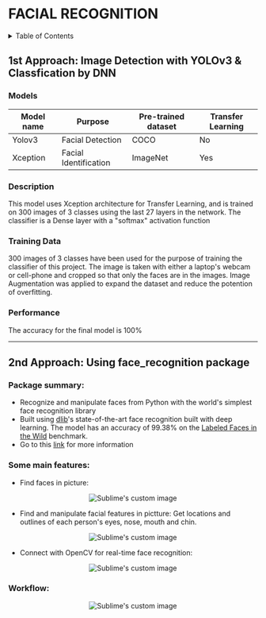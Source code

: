 # FACIAL RECOGNITION

<details>
<summary>Table of Contents</summary>
	<p>
* [1st Approach: Image Detection with YOLOv3 & Classfication by DNN](#Yolo3 & DNN)
* [2nd Approach: Using face_recognition package](#Face-recognition package)
	</p>
</details>
	
## 1st Approach: Image Detection with YOLOv3 & Classfication by DNN

### Models
| Model name      | Purpose | Pre-trained dataset | Transfer Learning |
|-----------------|------------------|------------------|------------------|
| Yolov3| Facial Detection | COCO | No |
| Xception| Facial Identification | ImageNet | Yes |

### Description
This model uses Xception architecture for Transfer Learning, and is trained on 300 images of 3 classes using the last 27 layers in the network. The classifier is a Dense layer with a "softmax" activation function

### Training Data
300 images of 3 classes have been used for the purpose of training the classifier of this project. The image is taken with either a laptop's webcam or cell-phone and cropped so that only the faces are in the images. Image Augmentation was applied to expand the dataset and reduce the potention of overfitting.

### Performance
The accuracy for the final model is 100% 

-------------------------------------------------
## 2nd Approach: Using face_recognition package

### Package summary:
- Recognize and manipulate faces from Python with the world's simplest face recognition library
- Built using [dlib](http://dlib.net/)'s state-of-the-art face recognition built with deep learning. The model has an accuracy of 99.38% on the [Labeled Faces in the Wild](http://vis-www.cs.umass.edu/lfw/) benchmark.
- Go to this [link](https://github.com/ageitgey/face_recognition) for more information
### Some main features:
- Find faces in picture:

<p align="center">
  <img src="https://cloud.githubusercontent.com/assets/896692/23625227/42c65360-025d-11e7-94ea-b12f28cb34b4.png" alt="Sublime's custom image"/>
</p>
  
- Find and manipulate facial features in pictture:
	Get locations and outlines of each person's eyes, nose, mouth and chin.
	
<p align="center">
  <img src="https://cloud.githubusercontent.com/assets/896692/23625282/7f2d79dc-025d-11e7-8728-d8924596f8fa.png" alt="Sublime's custom image"/>
</p>

- Connect with OpenCV for real-time face recognition:

<p align="center">
  <img src="https://cloud.githubusercontent.com/assets/896692/24430398/36f0e3f0-13cb-11e7-8258-4d0c9ce1e419.gif" alt="Sublime's custom image"/>
</p>

### Workflow:

<p align="center">
  <img src="https://user-images.githubusercontent.com/87942072/135027253-2ddbff24-3e06-4232-802c-acd92cca945d.png" alt="Sublime's custom image"/>
</p>


